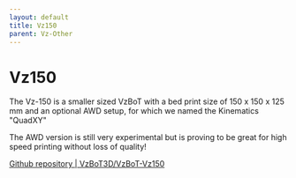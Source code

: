 ```yaml
---
layout: default
title: Vz150
parent: Vz-Other
---
```


# Vz150

The Vz-150 is a smaller sized VzBoT with a bed print size of 150 x 150 x 125 mm and an optional AWD setup, for which we named the Kinematics "QuadXY"

The AWD version is still very experimental but is proving to be great for high speed printing without loss of quality!

[Github repository \| VzBoT3D/VzBoT-Vz150](https://github.com/VzBoT3D/VzBoT-Vz150)
